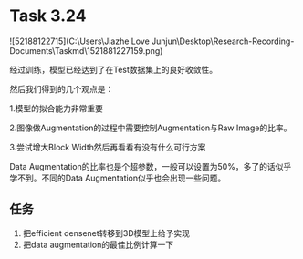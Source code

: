 # Task 3.24

![52188122715](C:\Users\Jiazhe Love Junjun\Desktop\Research-Recording-Documents\Taskmd\1521881227159.png)

经过训练，模型已经达到了在Test数据集上的良好收敛性。

然后我们得到的几个观点是：

1.模型的拟合能力非常重要

2.图像做Augmentation的过程中需要控制Augmentation与Raw Image的比率。

3.尝试增大Block Width然后再看看有没有什么可行方案

Data Augmentation的比率也是个超参数，一般可以设置为50%，多了的话似乎学不到。不同的Data Augmentation似乎也会出现一些问题。

## 任务

1. 把efficient densenet转移到3D模型上给予实现
2. 把data augmentation的最佳比例计算一下


